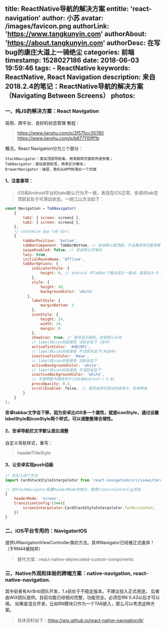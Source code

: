 title: ReactNative导航的解决方案
entitle: 'react-navigation'
author: 小苏
avatar: /images/favicon.png
authorLink: 'https://www.tangkunyin.com'
authorAbout: 'https://about.tangkunyin.com'
authorDesc: 在写bug的康庄大道上一骑绝尘
categories: 前端
timestamp: 1528027186
date: 2018-06-03 19:59:46
tags:
    - ReactNative
keywords: ReactNative, React Navigation
description: 来自2018.2.4的笔记：ReactNative导航的解决方案（Navigating Between Screens）
photos:
---

### 一、纯JS的解决方案：React Navigation

易用、跨平台、良好的状态管理
教程：

> https://www.jianshu.com/p/2f575cc35780
> https://www.jianshu.com/p/b877115fff1b

概况，React Navigation分为三个部分：
```
StackNavigator：类似顶部导航条，用来跳转页面和传递参数；
TabNavigator：类似底部标签，用来区分模块；
DrawerNavigator：抽屉，类似从APP侧滑出一个页面
```

#### 1、注意事项：

> iOS和Android平台的tabs默认行为不一致，表现在iOS正常，安卓的tab在顶部且处于可滑动状态，一统江山方法如下：

```javascript
const Navigation = TabNavigator(
    {
        tab1: { screen: screen1 },
        tab2: { screen: screen2 },
    },
    // customize app tab bars
    {
        tabBarPosition: 'bottom',
        tabBarComponent: TabBarBottom, // 安卓默认是顶部，不设置该项可能导致tabIcon位置错误
        swipeEnabled: false, // 安卓默认可滑动
        lazy: true,
        initialRouteName: 'Offline',
        tabBarOptions: {
            indicatorStyle: {
                height: 0, // android 中TabBar下面会显示一条线，高度设为 0 后就不显示线了
            },
            style: {
                height: 49,
                backgroundColor: 'white'
          },
            labelStyle: {
                marginBottom: 3
            },
            iconStyle: {
                height: 24,
                width: 24,
                margin: 0
            },
            showIcon: true, // 是否显示图标，安卓默认关闭
            // label和icon的前景色 活跃状态下（选中）
            activeTintColor: '#4ECBFC',
            // label和icon的前景色 不活跃状态下(未选中)
            inactiveTintColor: '#aaa',
            // label和icon的背景色 活跃状态下
            activeBackgroundColor: 'white',
            // label和icon的背景色 不活跃状态下
            inactiveBackgroundColor: 'white',
            // 不透明度为按选项卡(iOS和Android < 5.0)
            pressOpacity: 0.3,
            scrollEnabled: false， // 是否启用可滚动的选项卡，安卓特有
        }
    }
);
```

**安卓tabbar文字会下移，因为安卓比iOS多一个属性，就是iconStyle，通过设置labelStyle和iconStyle两个样式，可以调整整理合理性。**

#### 2、安卓导航栏文字默认居左调整
自定义导航样式，重写：

> headerTitleStyle

#### 3、让安卓实现push动画

```javascript
// 先引入这个方法
import CardStackStyleInterpolator from 'react-navigation/src/views/CardStackStyleInterpolator';
​
// 在StackNavigator配置headerMode的地方，使用transitionConfig添加
{
    headerMode: 'screen',
    transitionConfig:()=>({
        screenInterpolator:CardStackStyleInterpolator.forHorizontal,
    })
}

```

### 二、iOS平台专用的：NavigatorIOS

提供UINavigationViewController类的方法。其中Navigator已经被正式废弃！（于RN44被抛弃）

> 替代方案：react-native-deprecated-custom-components

### 三、Native外观和体验的跨端方案：native-navigation, react-native-navigation.

其中前者有AirBnb团队开发，1.x前处于不稳定版本。不建议投入正式用途。
后者由WiX团队提供。目前功能已经相对完整，功能完全。必须在RN 0.43以后才可以用。
如果是混合开发，比如RN模块只作为一个TAB嵌入，那么可以考虑这种方案。

> 具体资料如下：https://wix.github.io/react-native-navigation/#/

